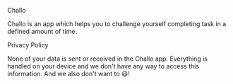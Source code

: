 
Challo

Challo is an app which helps you to challenge yourself completing task in a defined amount of time.

Privacy Policy

None of your data is sent or received in the Challo app. Everything is handled on your device and we don't have any way to access this information. And we also don't want to 😃!
